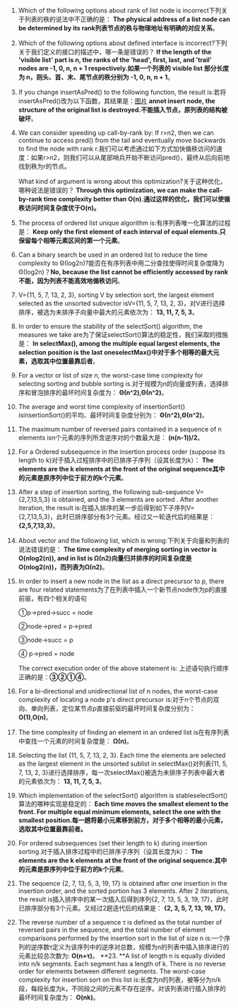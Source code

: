 1. Which of the following options about rank of list node is incorrect下列关于列表的秩的说法中不正确的是： **The physical address of a list node can be determined by its rank列表节点的秩与物理地址有明确的对应关系**。
2. Which of the following options about defined interface is incorrect?下列关于我们定义的接口的描述中，哪一条是错误的？ **If the length of the 'visible list' part is n, the ranks of the 'head', first, last, and 'trail' nodes are -1, 0, n, n + 1 respectively.如果一个列表的 visible list 部分长度为 n，则头、首、末、尾节点的秩分别为 -1, 0, n, n + 1**。
3. If you change insertAsPred() to the following function, the result is:若将insertAsPred()改为以下函数，其结果是：[图片](https://qn-next.xuetangx.com/15730292201568.png) **annot insert node, the structure of the original list is destroyed.不能插入节点，原列表的结构被破坏**。
4. We can consider speeding up call-by-rank by: If r>n2, then we can continue to access pred() from the tail and eventually move backwards to find the node with rank r.我们可以考虑通过如下方式加快循秩访问的速度：如果r>n2，则我们可以从尾部哨兵开始不断访问pred()，最终从后向前地找到秩为r的节点。

    What kind of argument is wrong about this optimization?关于这种优化，哪种说法是错误的？ **Through this optimization, we can make the call-by-rank time complexity better than O(n).通过这样的优化，我们可以使循秩访问时间复杂度优于O(n)。**

5. The process of ordered list unique algorithm is:有序列表唯一化算法的过程是：
**Keep only the first element of each interval of equal elements.只保留每个相等元素区间的第一个元素**。
6. Can a binary search be used in an ordered list to reduce the time complexity to Θ(log2n)?能否在有序列表中用二分查找使得时间复杂度降为Θ(log2n)？**No, because the list cannot be efficiently accessed by rank不能，因为列表不能高效地循秩访问**。
7. V={11, 5, 7, 13, 2, 3}, sorting V by selection sort, the largest element selected as the unsorted subvector isV={11, 5, 7, 13, 2, 3}，对V进行选择排序，被选为未排序子向量中最大的元素依次为： **13, 11, 7, 5, 3**。
8. In order to ensure the stability of the selectSort() algorithm, the measures we take are为了保证selectSort()算法的稳定性，我们采取的措施是： **In selectMax(), among the multiple equal largest elements, the selection position is the last oneselectMax()中对于多个相等的最大元素，选取其中位置最靠后者**。
9. For a vector or list of size n, the worst-case time complexity for selecting sorting and bubble sorting is.对于规模为n的向量或列表，选择排序和冒泡排序的最坏时间复杂度为： **Θ(n^2),Θ(n^2)**。
10. The average and worst time complexity of insertionSort() isinsertionSort()的平均、最坏时间复杂度分别为： **Θ(n^2),Θ(n^2)**。
11. The maximum number of reversed pairs contained in a sequence of n elements isn个元素的序列所含逆序对的个数最大是： **(n(n-1))/2**。
12. For a Ordered subsequence in the insertion process order (suppose its length to k)对于插入过程排序中的已排序子序列（设其长度为k）： **The elements are the k elements at the front of the original sequence其中的元素是原序列中位于前方的k个元素**。
13. After a step of insertion sorting, the following sub-sequence V={2,7,13,5,3} is obtained, and the 3 elements are sorted . After another iteration, the result is:在插入排序的某一步后得到如下子序列V={2,7,13,5,3}，此时已排序部分有3个元素。经过又一轮迭代后的结果是： **{2,5,7,13,3}**。
14. About vector and the following list, which is wrong:下列关于向量和列表的说法错误的是： **The time complexity of merging sorting in vector is O(nlog2(n)), and in list is Ω(n2)向量归并排序的时间复杂度是O(nlog2(n))，而列表为Ω(n2)**。
15. In order to insert a new node in the list as a direct precursor to p, there are four related statements为了在列表中插入一个新节点node作为p的直接前驱，有四个相关的语句

    ①p->pred->succ = node

    ②node->pred = p->pred

    ③node->succ = p

    ④ p->pred = node

    The correct execution order of the above statement is: 上述语句执行顺序正确的是：**③②①④**。

16. For a bi-directional and unidirectional list of n nodes, the worst-case complexity of locating a node p's direct precursor is:对于n个节点的双向、单向列表，定位某节点p直接前驱的最坏时间复杂度分别为： **O(1),O(n)**。
17. The time complexity of finding an element in an ordered list is在有序列表中查找一个元素的时间复杂度是： **Ω(n)**。
18. Selecting the list {11, 5, 7, 13, 2, 3}. Each time the elements are selected as the largest element in the unsorted sublist in selectMax()对列表{11, 5, 7, 13, 2, 3}进行选择排序，每一次selectMax()被选为未排序子列表中最大者的元素依次为： **13, 11, 7, 5, 3**。
19. Which implementation of the selectSort() algorithm is stableselectSort()算法的哪种实现是稳定的： **Each time moves the smallest element to the front. For multiple equal minimum elements, select the one with the smallest position.每一趟将最小元素移到前方，对于多个相等的最小元素，选取其中位置最靠前者。**
20. For ordered subsequences (set their length to k) during insertion sorting.对于插入排序过程中的已排序子序列（设其长度为k）： **The elements are the k elements at the front of the original sequence.其中的元素是原序列中位于前方的k个元素**。
21. The sequence {2, 7, 13, 5, 3, 19, 17} is obtained after one insertion in the insertion order, and the sorted portion has 3 elements. After 2 iterations, the result is插入排序中的某一次插入后得到序列{2, 7, 13, 5, 3, 19, 17}，此时已排序部分有3个元素。又经过2趟迭代后的结果是： **{2, 3, 5, 7, 13, 19, 17}**。
22. The reverse number of a sequence τ is defined as the total number of reversed pairs in the sequence, and the total number of element comparisons performed by the insertion sort in the list of size n is:一个序列的逆序数τ定义为该序列中的逆序对总数，规模为n的列表中插入排序进行的元素比较总次数为: **O(n+τ)**。
**23. **A list of length n is equally divided into n/k segments. Each segment has a length of k. There is no reverse order for elements between different segments. The worst-case complexity for insertion sort on this list is:长度为n的列表，被等分为n/k段，每段长度为k，不同段之间的元素不存在逆序。对该列表进行插入排序的最坏时间复杂度为： **O(nk)**。